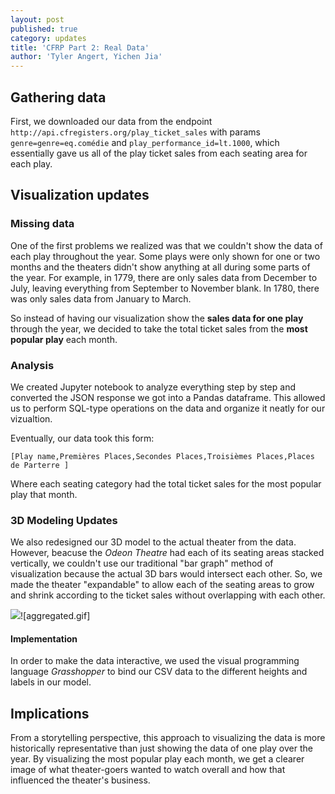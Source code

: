 ```yaml
---
layout: post
published: true
category: updates
title: 'CFRP Part 2: Real Data'
author: 'Tyler Angert, Yichen Jia'
---
```

## Gathering data

First, we downloaded our data from the endpoint `http://api.cfregisters.org/play_ticket_sales` with params `genre=genre=eq.comédie` and `play_performance_id=lt.1000`, which essentially gave us all of the play ticket sales from each seating area for each play. 

## Visualization updates 

### Missing data
One of the first problems we realized was that we couldn't show the data of each play throughout the year. Some plays were only shown for one or two months and the theaters didn't show anything at all during some parts of the year. For example, in 1779, there are only sales data from December to July, leaving everything from September to November blank. In 1780, there was only sales data from January to March.

So instead of having our visualization show the **sales data for one play** through the year, we decided to take the total ticket sales from the **most popular play** each month.

### Analysis
We created Jupyter notebook to analyze everything step by step and converted the JSON response we got into a Pandas dataframe. This allowed us to perform SQL-type operations on the data and organize it neatly for our vizualtion.

Eventually, our data took this form:

`[Play name,Premières Places,Secondes Places,Troisièmes Places,Places de Parterre ]`

Where each seating category had the total ticket sales for the most popular play that month.

### 3D Modeling Updates

We also redesigned our 3D model to the actual theater from the data. However, beacuse the _Odeon Theatre_ had each of its seating areas stacked vertically, we couldn't use our traditional "bar graph" method of visualization because the actual 3D bars would intersect each other. So, we made the theater "expandable" to allow each of the seating areas to grow and shrink according to the ticket sales without overlapping with each other.

![]({{site.baseurl}}/assets/aggregated.gif)![aggregated.gif]


#### Implementation

In order to make the data interactive, we used the visual programming language _Grasshopper_ to bind our CSV data to the different heights and labels in our model.

## Implications

From a storytelling perspective, this approach to visualizing the data is more historically representative than just showing the data of one play over the year. By visualizing the most popular play each month, we get a clearer image of what theater-goers wanted to watch overall and how that influenced the theater's business.

